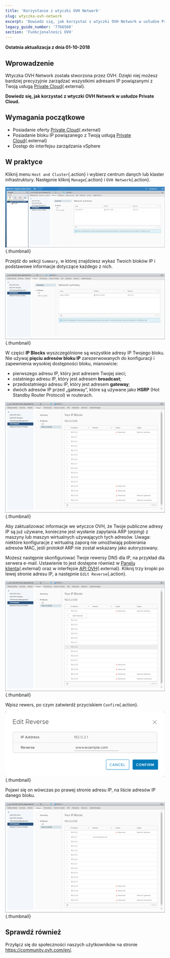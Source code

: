 ```yaml
---
title: 'Korzystanie z wtyczki OVH Network'
slug: wtyczka-ovh-network
excerpt: 'Dowiedz się, jak korzystać z wtyczki OVH Network w usłudze Private Cloud'
legacy_guide_number: '7766560'
section: 'Funkcjonalności OVH'
---
```


**Ostatnia aktualizacja z dnia 01-10-2018**

## Wprowadzenie

Wtyczka OVH Network została stworzona przez OVH. Dzięki niej możesz bardziej precyzyjnie zarządzać wszystkimi adresami IP powiązanymi z Twoją usługą [Private Cloud](https://www.ovh.pl/private-cloud/){.external}. 

**Dowiedz się, jak korzystać z wtyczki OVH Network w usłudze Private Cloud.**

## Wymagania początkowe

* Posiadanie oferty [Private Cloud](https://www.ovh.pl/private-cloud/){.external}
* Posiadanie bloku IP powiązanego z Twoją usługą [Private Cloud](https://www.ovh.pl/private-cloud/){.external}
* Dostęp do interfejsu zarządzania vSphere

## W praktyce

Kliknij menu `Host and Cluster`{.action} i wybierz centrum danych lub klaster infrastruktury. Następnie kliknij `Manage`{.action} i `OVH Network`{.action}.

![Plugin OVH Network](images/network_01.png){.thumbnail}

Przejdź do sekcji `Summary`, w której znajdziesz wykaz Twoich bloków IP i podstawowe informacje dotyczące każdego z nich. 

![Informacje dotyczące adresów IP i bloków](images/network_02.png){.thumbnail}

W części **IP Blocks** wyszczególnione są wszystkie adresy IP Twojego bloku. Nie używaj **pięciu adresów bloku IP** zarezerwowanych do konfiguracji i zapewnienia wysokiej dostępności bloku, mianowicie:

- pierwszego adresu IP, który jest adresem Twojej sieci;
- ostatniego adresu IP, który jest adresem **broadcast**;
- przedostatniego adresu IP, który jest adresem **gateway**;
- dwóch adresów IP przed „gateway”, które są używane jako **HSRP** (Hot Standby Router Protocol) w routerach.

![Bloki IP](images/network_03.png){.thumbnail}

Aby zaktualizować informacje we wtyczce OVH, że Twoje publiczne adresy IP są już używane, konieczne jest wysłanie zapytania ARP (_arping_) z maszyny lub maszyn wirtualnych używających tych adresów. Uwaga: niektóre konfiguracje z wirtualną zaporą nie umożliwiają pobierania adresów MAC, jeśli protokół ARP nie został wskazany jako autoryzowany.

Możesz następnie skonfigurować Twoje rewersy DNS dla IP, na przykład dla serwera e-mail. Ustawienie to jest dostępne również w [Panelu klienta](https://www.ovh.com/auth/?action=gotomanager){.external} oraz w interfejsie [API OVH](https://api.ovh.com/){.external}. Kliknij trzy kropki po lewej stronie adresu IP, a następnie `Edit Reverse`{.action}.

![Przycisk Edition Reverse](images/network_04.png){.thumbnail}

Wpisz rewers, po czym zatwierdź przyciskiem `Confirm`{.action}.

![Edycja reverse](images/network_05.png){.thumbnail}

Pojawi się on wówczas po prawej stronie adresu IP, na liście adresów IP danego bloku. 

![Edycja adresów IP](images/network_06.png){.thumbnail}

## Sprawdź również

Przyłącz się do społeczności naszych użytkowników na stronie <https://community.ovh.com/en/>.